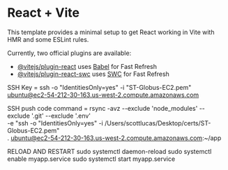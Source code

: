 # React + Vite

This template provides a minimal setup to get React working in Vite with HMR and some ESLint rules.

Currently, two official plugins are available:

- [@vitejs/plugin-react](https://github.com/vitejs/vite-plugin-react/blob/main/packages/plugin-react/README.md) uses [Babel](https://babeljs.io/) for Fast Refresh
- [@vitejs/plugin-react-swc](https://github.com/vitejs/vite-plugin-react-swc) uses [SWC](https://swc.rs/) for Fast Refresh

SSH Key = ssh -o "IdentitiesOnly=yes" -i "ST-Globus-EC2.pem" ubuntu@ec2-54-212-30-163.us-west-2.compute.amazonaws.com

SSH push code command = rsync -avz --exclude 'node_modules' --exclude '.git' --exclude '.env' \
-e "ssh -o "IdentitiesOnly=yes" -i /Users/scottlucas/Desktop/certs/ST-Globus-EC2.pem" \
. ubuntu@ec2-54-212-30-163.us-west-2.compute.amazonaws.com:~/app

RELOAD AND RESTART
sudo systemctl daemon-reload
sudo systemctl enable myapp.service
sudo systemctl start myapp.service
